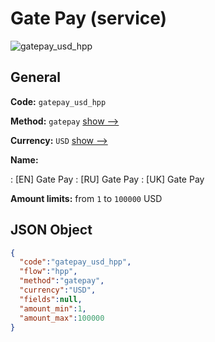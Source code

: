 
# Gate Pay (service) 
![gatepay_usd_hpp](https://static.openfintech.io/payment_methods/gatepay_usd_hpp/logo.svg?w=400&c=v0.59.26#w200)  

## General 
 
**Code:** `gatepay_usd_hpp` 
 
**Method:** `gatepay` 
 [show -->](/payment-methods/gatepay/) 
 
**Currency:** `USD` [show -->](/currencies/USD/) 
 
**Name:** 
 
:	[EN] Gate Pay 
:	[RU] Gate Pay 
:	[UK] Gate Pay 
 
**Amount limits:** from `1` to `100000` USD 

## JSON Object 

```json
{
  "code":"gatepay_usd_hpp",
  "flow":"hpp",
  "method":"gatepay",
  "currency":"USD",
  "fields":null,
  "amount_min":1,
  "amount_max":100000
}
```  
